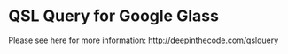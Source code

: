 QSL Query for Google Glass
========================

Please see here for more information:
http://deepinthecode.com/qslquery
